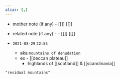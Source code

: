 ```yaml
---
alias: [,]
---
```

- mother note (if any)
		- [[]] [[]]
- related note (if any) -
		- [[]] [[]]


- `2021-08-29`  `22:55`
	- aka `mountains of denudation`
	- ex - [[deccan plateau]]
		- highlands of [[scotland]] & [[scandinavia]]

```query
"residual mountains"
```